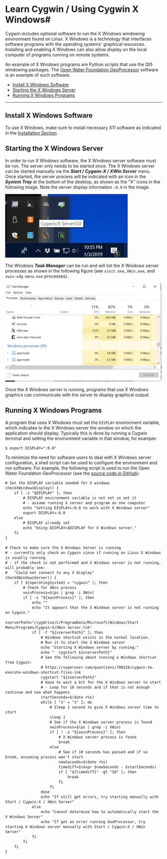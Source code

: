 # Learn Cygwin / Using Cygwin X Windows#

Cygwin includes optional software to run the X Windows windowing environment found on Linux.
X Windows is a technology that interfaces software programs with the operating systems' graphical resources.
Installing and enabling X Windows can also allow display on the local computer of
programs running on remote systems.

An example of X Windows programs are Python scripts that use the Qt5 windowing packages.
The [Open Water Foundation GeoProcessor](http://learn.openwaterfoundation.org/owf-app-geoprocessor-python-doc-user/)
software is an example of such software.

* [Install X Windows Software](#install-x-windows-software)
* [Starting the X Windows Server](#starting-the-x-windows-server)
* [Running X Windows Programs](#running-x-windows-programs)

-------------------

## Install X Windows Software ##

To use X Windows, make sure to install necessary X11 software as indicated in the
[Installation Section](../install/install#cygwin-packages-to-install).

## Starting the X Windows Server ##

In order to run X Windows software, the X Windows server software must be run.
The server only needs to be started once.
The X Windows server can be started manually via the ***Start / Cygwin-X / XWin Server*** menu.
Once started, the server process will be indicated with an icon in the ***System Tray*** at the bottom of the desktop,
as shown as the "X" icons in the following image.  Note the server display information `:0.0` in the image.

![System Tray](images/tray-programs.png)

The Windows ***Task Manager*** can be run and will list the X Windows server processes as shown in the
following figure (see `xinit.exe`, `XWin.exe`, and `xwin-xdg-menu.exe` processes).

![Task Manager](images/task-manager.png)

Once the X Windows server is running,
programs that use X Windows graphics can communicate with the server to display graphical output.

## Running X Windows Programs ##

A program that uses X Windows must set the `DISPLAY` environment variable,
which indicates to the X Windows server the window on which the application should display.
Typically this is done by running a Cygwin terminal and setting the environment variable in that window,
for example:

```
$ export DISPLAY=":0.0"
```

To minimize the need for software users to deal with X Windows server configuration,
a shell script can be used to configure the environment and run software.
For example, the following script is used to run the Open Water Foundation GeoProcessor
(see the [source code in GitHub](https://github.com/OpenWaterFoundation/owf-app-geoprocessor-python/blob/master/scripts/gp)):

```
# Set the DISPLAY variable needed for X windows
checkXWindowsDisplay() {
    if [ -z "$DISPLAY" ]; then
        # DISPLAY environment variable is not set so set it
        # - assume running X server and program on one computer
        echo "Setting DISPLAY=:0.0 to work with X Windows server"
        export DISPLAY=:0.0
    else
        # DISPLAY already set
        echo "Using DISPLAY=$DISPLAY for X Windows server."
    fi
}

# Check to make sure the X Windows Server is running
# - currently only check on Cygwin since if running on Linux X Windows is usually running
# - if the check is not performed and X Windows server is not running, will probably see:
#   "Could not connect to any X display"
checkXWindowsServer() {
    if [ ${operatingSystem} = "cygwin" ]; then
        # Check for XWin process
        xwinProcess=$(ps | grep -i XWin)
        if [ -z "${xwinProcess}" ]; then
            echo ""
            echo "It appears that the X Windows server is not running on Cygwin."
            xserverPath="/cygdrive/C/ProgramData/Microsoft/Windows/Start Menu/Programs/Cygwin-X/XWin Server.lnk"
            if [ -f "${xserverPath}" ]; then
                # Windows shortcut exists in the normal location.
                # Run it to start the X Windows server
                echo "Starting X Windows server by running:"
                echo "  cygstart ${xserverPath}"
                # See the following about running a Windows shortcut from Cygwin:
                # https://superuser.com/questions/790128/cygwin-to-execute-windows-shortcut-files-lnk
                cygstart "${xserverPath}"
                # Have to wait a bit for the X Windows server to start
                # - Loop for 10 seconds and if that is not enough continue and see what happens
                startSeconds=$(date +%s)
                while [ "1" = "1" ]; do
                    # Sleep 1 second to give X Windows server time to start
                    sleep 1
                    # See if the X Windows server process is found
                    xwinProcess=$(ps | grep -i XWin)
                    if [ ! -z "${xwinProcess}" ]; then
                        # X Windows server process is found
                        break
                    else
                        # See if 10 seconds has passed and if so break, assuming process won't start
                        nowSeconds=$(date +%s)
                        timediff=$(expr $nowSeconds - $startSeconds)
                        if [ "${timediff}" -gt "10" ]; then
                            break
                        fi
                    fi
                done
                echo "If still get errors, try starting manually with Start / Cygwin-X / XWin Server"
            else
                echo "Cannot determine how to automatically start the X Windows Server"
                echo "If get an error running GeoProcessor, try starting X Windows server manually with Start / Cygwin-X / XWin Server"
            fi
        fi
    fi
}
```
